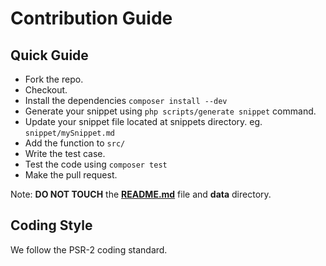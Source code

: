# Contribution Guide

## Quick Guide
- Fork the repo.
- Checkout.
- Install the dependencies `composer install --dev`
- Generate your snippet using `php scripts/generate snippet` command.
- Update your snippet file located at snippets directory. eg. `snippet/mySnippet.md`
- Add the function to `src/`
- Write the test case.
- Test the code using `composer test`
- Make the pull request.

Note: **DO NOT TOUCH** the **[README.md](README.md)** file and **data** directory.

## Coding Style
We follow the PSR-2 coding standard.
